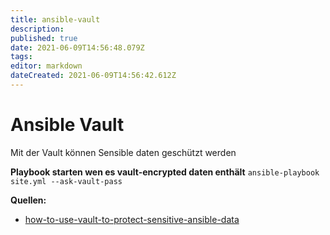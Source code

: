 ```yaml
---
title: ansible-vault
description: 
published: true
date: 2021-06-09T14:56:48.079Z
tags: 
editor: markdown
dateCreated: 2021-06-09T14:56:42.612Z
---
```


# Ansible Vault

Mit der Vault können Sensible daten geschützt werden

**Playbook starten wen es vault-encrypted daten enthält**
`ansible-playbook site.yml --ask-vault-pass`

**Quellen:**

* [how-to-use-vault-to-protect-sensitive-ansible-data](https://www.digitalocean.com/community/tutorials/how-to-use-vault-to-protect-sensitive-ansible-data-on-ubuntu-16-04)
